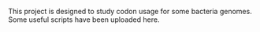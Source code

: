 This project is designed to study codon usage for some bacteria genomes. 
Some useful scripts have been uploaded here.